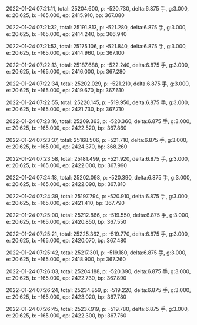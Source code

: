 2022-01-24 07:21:11, total: 25204.600, p: -520.730, delta:6.875 手, g:3.000, e: 20.625, b: -165.000, ep: 2415.910, bp: 367.080

2022-01-24 07:21:32, total: 25191.813, p: -521.280, delta:6.875 手, g:3.000, e: 20.625, b: -165.000, ep: 2414.240, bp: 366.940

2022-01-24 07:21:53, total: 25175.106, p: -521.840, delta:6.875 手, g:3.000, e: 20.625, b: -165.000, ep: 2414.960, bp: 367.100

2022-01-24 07:22:13, total: 25187.688, p: -522.240, delta:6.875 手, g:3.000, e: 20.625, b: -165.000, ep: 2416.000, bp: 367.280

2022-01-24 07:22:34, total: 25202.029, p: -521.210, delta:6.875 手, g:3.000, e: 20.625, b: -165.000, ep: 2419.670, bp: 367.610

2022-01-24 07:22:55, total: 25220.145, p: -519.950, delta:6.875 手, g:3.000, e: 20.625, b: -165.000, ep: 2421.730, bp: 367.710

2022-01-24 07:23:16, total: 25209.363, p: -520.360, delta:6.875 手, g:3.000, e: 20.625, b: -165.000, ep: 2422.520, bp: 367.860

2022-01-24 07:23:37, total: 25168.506, p: -521.710, delta:6.875 手, g:3.000, e: 20.625, b: -165.000, ep: 2424.370, bp: 368.260

2022-01-24 07:23:58, total: 25181.499, p: -521.920, delta:6.875 手, g:3.000, e: 20.625, b: -165.000, ep: 2422.000, bp: 367.990

2022-01-24 07:24:18, total: 25202.098, p: -520.390, delta:6.875 手, g:3.000, e: 20.625, b: -165.000, ep: 2422.090, bp: 367.810

2022-01-24 07:24:39, total: 25197.794, p: -520.910, delta:6.875 手, g:3.000, e: 20.625, b: -165.000, ep: 2421.410, bp: 367.790

2022-01-24 07:25:00, total: 25212.866, p: -519.550, delta:6.875 手, g:3.000, e: 20.625, b: -165.000, ep: 2420.850, bp: 367.550

2022-01-24 07:25:21, total: 25225.362, p: -519.770, delta:6.875 手, g:3.000, e: 20.625, b: -165.000, ep: 2420.070, bp: 367.480

2022-01-24 07:25:42, total: 25217.301, p: -519.180, delta:6.875 手, g:3.000, e: 20.625, b: -165.000, ep: 2418.900, bp: 367.260

2022-01-24 07:26:03, total: 25204.188, p: -520.390, delta:6.875 手, g:3.000, e: 20.625, b: -165.000, ep: 2422.730, bp: 367.890

2022-01-24 07:26:24, total: 25234.859, p: -519.220, delta:6.875 手, g:3.000, e: 20.625, b: -165.000, ep: 2423.020, bp: 367.780

2022-01-24 07:26:45, total: 25237.919, p: -519.780, delta:6.875 手, g:3.000, e: 20.625, b: -165.000, ep: 2422.300, bp: 367.760